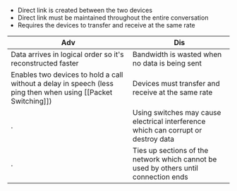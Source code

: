 - Direct link is created between the two devices
- Direct link must be maintained throughout the entire conversation
- Requires the devices to transfer and receive at the same rate

Adv| Dis
---|---
Data arrives in logical order so it's reconstructed faster| Bandwidth is wasted when no data is being sent
Enables two devices to hold a call without a delay in speech (less ping then when using [[Packet Switching]]) | Devices must transfer and receive at the same rate
.| Using switches may cause electrical interference which can corrupt or destroy data
.| Ties up sections of the network which cannot be used by others until connection ends